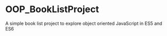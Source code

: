 # OOP_BookListProject
A simple book list project to explore object oriented JavaScript in ES5 and ES6
